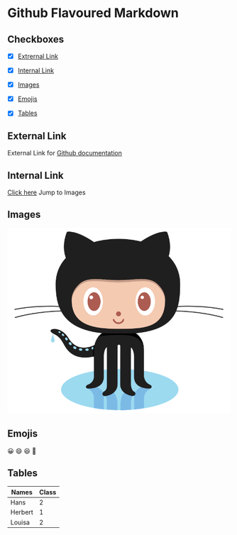 # Github Flavoured Markdown
## Checkboxes
- [x] [Extrernal Link](#External-Link)
- [x] [Internal Link](#Internal-Link)
- [x] [Images](#Images)
- [x] [Emojis](#Emojis)
- [x] [Tables](#Tables)



## External Link   
External Link for [Github documentation](https://help.github.com/en)

## Internal Link
[Click here](https://github.com/Shadow-Nic/authoring/blob/main/Images) Jump to Images  

## Images

![Bild Katze](/Images/logo.png)

## Emojis
😀 😄 😆 🤣

## Tables

| Names | Class |
|-------|-------|
|Hans   | 2     |
|Herbert| 1     |
|Louisa | 2     |











